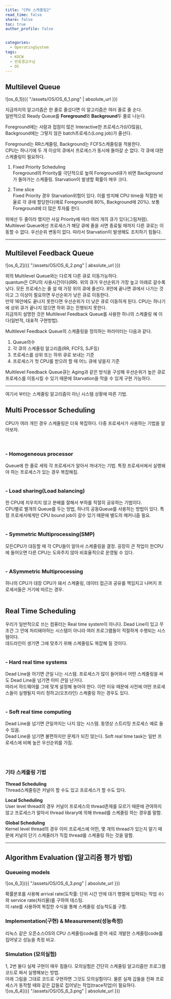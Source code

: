 ```yaml
---
title: "CPU 스케줄링2"
read_time: false
share: false
toc: true
author_profile: false


categories:
  - OperatingSystem
tags:
  - KOCW
  - 반효경교수님
  - OS
---
```


## Multilevel Queue  

![os_6_1]({{ "/assets/OS/OS_6_1.png" | absolute_url }})   

지금까지의 알고리즘은 한 줄로 줄섰다면 이 알고리즘은 여러 줄로 줄 순다.   
일반적으로 Ready Queue를 **Foreground**와 **Background**두 줄로 나눈다.  

Foreground에는 사람과 접점이 많은 Interactive한 프로세스가(I/O많음),  
Background에는 그렇지 않은 batch프로세스(Long job)가 줄선다.  
 
Foreground는 RR스케줄링, Background는 FCFS스케줄링을 적용한다.  
CPU는 하나기에 두 개 이상의 큐에서 프로세스가 동시에 돌아갈 순 없다. 각 큐에 대한 스케줄링이 필요하다.  

1. Fixed Priority Scheduling    
Foreground의 Priority를 극단적으로 높여 Foreground큐가 비면 Background가 돌아가는 스케줄링. Starvation이 발생할 확률이 매우 크다.   

2. Time slice   
Fixed Priority 경우 Starvation위험이 있다. 이를 방지해 CPU time을 적절한 비율로 각 큐에 할당한다(예로 Foreground에 80%, Background에 20%). 보통 Foreground에 더 많은 투자를 한다.  

위에선 두 줄이라 했지만 사실 Priority에 따라 여러 개의 큐가 있다(그림처럼).  
Multilevel Queue에선 프로세스가 해당 큐에 줄을 서면 종료될 때까지 다른 큐로는 이동할 수 없다. 우선순위 변동이 없다. 따라서 Starvation이 발생해도 조치하기 힘들다.  

***

## Multilevel Feedback Queue

![os_6_2]({{ "/assets/OS/OS_6_2.png" | absolute_url }})   

위의 Multilevel Queue와는 다르게 다른 큐로 이동가능하다.  
quantum은 CPU의 사용시간이다(RR). 위의 큐가 우선순위가 가장 높고 아래로 갈수록 낮다. 모든 프로세스는 줄 설 때 가장 위의 큐에 줄선다. 8안에 끝나면 큐에서 나가는 것이고 그 이상이 필요하면 우선순위가 낮은 큐로 이동한다.  
만약 16안에도 끝나지 못한다면 우선순위가 더 낮은 큐로 이동하게 된다. CPU는 하나기에 상위 큐가 끝나지 않으면 하위 큐는 진행되지 못한다.  
지금까지 설명한 것은 Multilevel Feedback Queue를 사용한 하나의 스케줄링 예 이다(일반적, 대표적 구현방법).  

Multilevel Feedback Queue의 스케줄링을 정의하는 파라미터는 다음과 같다.
1. Queue의수  
2. 각 큐의 스케줄링 알고리즘(RR, FCFS, SJF등)  
3. 프로세스를 상위 또는 하위 큐로 보내는 기준  
4. 프로세스가 첫 CPU를 받으려 할 때 어느 큐에 넣을지 기준  


Multilevel Feedback Queue큐는 Aging과 같은 방식을 구성해 우선순위가 높은 큐로 프로세스를 이동시킬 수 있기 때문에 Starvation을 막을 수 있게 구현 가능하다.  

***

여기서 부터는 스케줄링 알고리즘이 아닌 시스템 상황에 따른 기법.  

## Multi Processor Scheduling

CPU가 여러 개인 경우 스케줄링은 더욱 복잡하다. 다중 프로세서가 사용하는 기법을 알아보자.  
<br><br>

### - Homogeneous processor
Queue에 한 줄로 세워 각 프로세서가 알아서 꺼내가는 기법. 특정 프로세서에서 실행돼야 하는 프로세스가 있는 경우 복잡해짐.  
<br>
### - Load sharing(Load balancing)
한 CPU에 치우치지 않고 분배를 잘해서 부하를 적절히 공유하는 기법이다.  
CPU별로 별개의 Queue를 두는 방법, 하나의 공동Queue를 사용하는 방법이 있다. 특정 프로세서에게만 CPU bound job이 갈수 있기 때문에 별도의 메커니즘 필요.  
<br>
### - Symmetric Multiprocessing(SMP)
모든CPU가 대등할 때 각 CPU들이 알아서 스케줄링을 결정. 굉장히 큰 작업이 한CPU에 들어오면 다른 CPU는 도와주지 않아 비효율적으로 운영될 수 있다.  
<br>
### - ASymmetric Multiprocessing
하나의 CPU가 대장 CPU가 돼서 스케줄링, 데이터 접근과 공유를 책임지고 나머지 프로세서들은 거기에 따르는 경우.  
<br>
## Real Time Scheduling
우리가 일반적으로 쓰는 컴퓨터는 Real time system이 아니다. Dead Line이 있고 무조건 그 안에 처리돼야하는 시스템이 아니라 여러 프로그램들이 적절하게 수행되는 시스템이다.  
데드라인이 생기면 그에 맞추기 위해 스케줄링도 복잡해 질 것이다.  
<br>
### - Hard real time systems
Dead Line을 어기면 큰일 나는 시스템. 프로세스가 많이 들어와서 어떤 스케줄링을 써도 Dead Line을 넘기면 이미 큰일 난거다.  
따라서 하드웨어를 그에 맞게 설정해 놓아야 한다. 이런 이유 때문에 사전에 어떤 프로세스들이 실행될지 미리 정하고(오프라인) 스케줄링 하는 경우도 있다.  
<br>
### - Soft real time computing
Dead Line을 넘기면 큰일까지는 나지 않는 시스템. 동영상 스트리밍 프로세스 예로 들 수 있음.  
Dead Line을 넘기면 불편하지만 문제가 되진 않는다. Soft real time task는 일반 프로세스에 비해 높은 우선순위를 가짐.  

<br>
<br>

### 기타 스케줄링 기법
**Thread Scheduling**  
Thread스케줄링은 커널이 할 수도 있고 프로세스가 할 수도 있다.  

**Local Scheduling**  
User level thread의 경우 커널이 프로세스의 thread존재를 모르기 때문에 관여하지 않고 프로세스가 알아서 thread library에 의해 thread를 스케줄링 하는 경우를 말함.  

**Global Scheduling**  
Kernel level thread의 경우 이미 프로세스에 어떤, 몇 개의 thread가 있는지 알기 때문에 커널의 단기 스케줄러가 직접 thread를 스케줄링 하는 것을 말함.  

***

## Algorithm Evaluation (알고리즘 평가 방법)

### Queueing models

![os_6_3]({{ "/assets/OS/OS_6_3.png" | absolute_url }})   

확률분포를 사용해 arrival rate(도착률: 단위 시간 안에 대기 행렬에 입력되는 작업 수)와 service rate(처리율)를 구하여 테스팅.  
이 rate를 사용하여 복잡한 수식을 통해 스케줄링 성능척도를 구함.  

### Implementation(구현) & Measurement(성능측정)
리눅스 같은 오픈소스OS의 CPU 스케줄링code를 뜯어 새로 개발한 스케줄링code를 집어넣고 성능을 측정 비교.  

### Simulation (모의실험)
1, 2번 둘다 실제 구현이 매우 힘들다. 모의실험은 간단히 스케줄링 알고리즘만 프로그램 코드로 짜서 실행해보는 방법.  
아래 그림을 그대로 코드로 구현하면 그것도 모의실험이다. 물론 실제 갑들을 진짜 프로세스가 동작할 때와 같은 값들로 집어넣는 작업(trace작업)이 필요하다.  
![os_6_4]({{ "/assets/OS/OS_6_3.png" | absolute_url }})   

